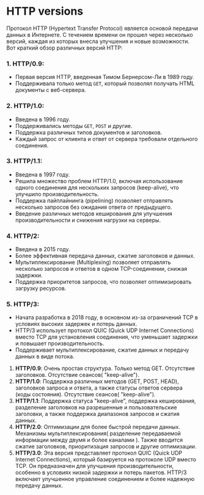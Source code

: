 # HTTP versions


Протокол HTTP (Hypertext Transfer Protocol) является основой передачи данных в Интернете. С течением времени он прошел через несколько версий, каждая из которых внесла улучшения и новые возможности. Вот краткий обзор различных версий HTTP:

### 1. **HTTP/0.9:**

- Первая версия HTTP, введенная Тимом Бернерсом-Ли в 1989 году.
- Поддерживала только метод `GET`, который позволял получать HTML документы с веб-сервера.

### 2. **HTTP/1.0:**

- Введена в 1996 году.
- Поддерживались методы `GET`, `POST` и другие.
- Поддержка различных типов документов и заголовков.
- Каждый запрос от клиента и ответ от сервера требовали отдельного соединения.

### 3. **HTTP/1.1:**

- Введена в 1997 году.
- Решила множество проблем HTTP/1.0, включая использование одного соединения для нескольких запросов (keep-alive), что улучшило производительность.
- Поддержка пайплайнинга (pipelining) позволяет отправлять несколько запросов без ожидания ответа от предыдущего.
- Введение различных методов кеширования для улучшения производительности и снижения нагрузки на серверы.

### 4. **HTTP/2:**

- Введена в 2015 году.
- Более эффективная передача данных, сжатие заголовков и данных.
- Мультиплексирование (Multiplexing) позволяет отправлять несколько запросов и ответов в одном TCP-соединении, снижая задержки.
- Поддержка приоритетов запросов, что позволяет оптимизировать загрузку ресурсов.

### 5. **HTTP/3:**

- Начата разработка в 2018 году, в основном из-за ограничений TCP в условиях высоких задержек и потерь данных.
- HTTP/3 использует протокол QUIC (Quick UDP Internet Connections) вместо TCP для установления соединения, что уменьшает задержки и повышает производительность.
- Поддерживает мультиплексирование, сжатие данных и передачу данных в виде потока.

1. **HTTP/0.9**: Очень простая структура. Только метод GET. Отсутствие заголовков. Отсутствие сеансов( "keep-alive").
2. **HTTP/1.0**: Поддержка различных методов (GET, POST, HEAD), заголовков запроса и ответа, а также статусы ответов сервера (коды состояния). Отсутствие сеансов( "keep-alive").
3. **HTTP/1.1**: Поддержка статуса "keep-alive", поддержка кеширования, разделение заголовков на разрешенные и пользовательские заголовки, а также поддержка диапазонов запросов и сжатия данных.
4. **HTTP/2.0**: Оптимизации для более быстрой передачи данных. Механизмы мультиплексирования( разделение передаваемой информации между двумя и более каналами ). Также вводится сжатие заголовков, приоритизация запросов и другие оптимизации.  
5. **HTTP/3.0**: Эта версия представляет протокол QUIC (Quick UDP Internet Connections), который базируется на протоколе UDP вместо TCP. Он предназначен для улучшения производительности, особенно в условиях низкой задержки и потерь пакетов. HTTP/3 включает улучшенное управление соединением и более надежную передачу данных.